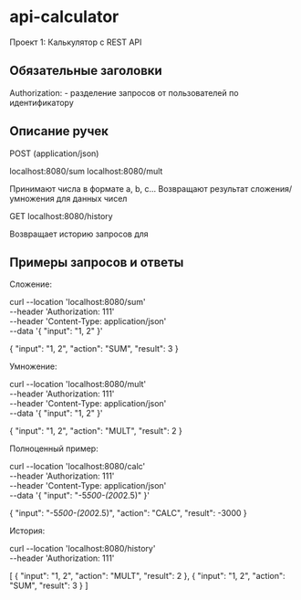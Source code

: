 # api-calculator

Проект 1: Калькулятор с REST API

## Обязательные заголовки
Authorization: <uID> - разделение запросов от пользователей по идентификатору

## Описание ручек

POST (application/json)

localhost:8080/sum
localhost:8080/mult

Принимают числа в формате a, b, c...
Возвращают результат сложения/умножения для данных чисел

GET
localhost:8080/history

Возвращает историю запросов для <uID>

## Примеры запросов и ответы
Сложение:

curl --location 'localhost:8080/sum' \
--header 'Authorization: 111' \
--header 'Content-Type: application/json' \
--data '{
    "input": "1, 2"
}'

{
    "input": "1, 2",
    "action": "SUM",
    "result": 3
}

Умножение:

curl --location 'localhost:8080/mult' \
--header 'Authorization: 111' \
--header 'Content-Type: application/json' \
--data '{
    "input": "1, 2"
}'

{
    "input": "1, 2",
    "action": "MULT",
    "result": 2
}

Полноценный пример:

curl --location 'localhost:8080/calc' \
--header 'Authorization: 111' \
--header 'Content-Type: application/json' \
--data '{
    "input": "-5*500-(200*2.5)"
}'

{
    "input": "-5*500-(200*2.5)",
    "action": "CALC",
    "result": -3000
}

История:

curl --location 'localhost:8080/history' \
--header 'Authorization: 111'

[
    {
        "input": "1, 2",
        "action": "MULT",
        "result": 2
    },
    {
        "input": "1, 2",
        "action": "SUM",
        "result": 3
    }
]